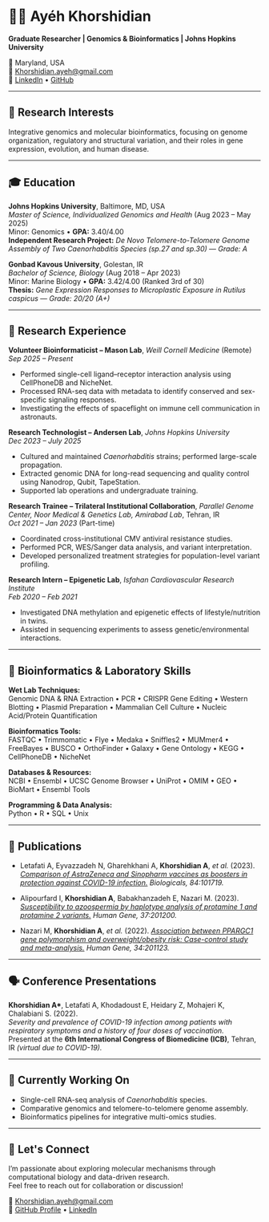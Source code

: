 # 👩‍🔬 Ayéh Khorshidian

**Graduate Researcher | Genomics & Bioinformatics | Johns Hopkins University**

📍 Maryland, USA  
📧 [Khorshidian.ayeh@gmail.com](mailto:Khorshidian.ayeh@gmail.com)  
🔗 [LinkedIn](https://www.linkedin.com/in/ayah-khorshidian) • [GitHub](https://github.com/ayeh-khorshidian)

---

## 🧬 Research Interests
Integrative genomics and molecular bioinformatics, focusing on genome organization, regulatory and structural variation, and their roles in gene expression, evolution, and human disease.

---

## 🎓 Education

**Johns Hopkins University**, Baltimore, MD, USA  
*Master of Science, Individualized Genomics and Health* (Aug 2023 – May 2025)  
Minor: Genomics • **GPA:** 3.40/4.00  
**Independent Research Project:** *De Novo Telomere-to-Telomere Genome Assembly of Two* *Caenorhabditis* *Species (sp.27 and sp.30)* — *Grade: A*

**Gonbad Kavous University**, Golestan, IR  
*Bachelor of Science, Biology* (Aug 2018 – Apr 2023)  
Minor: Marine Biology • **GPA:** 3.42/4.00 (Ranked 3rd of 30)  
**Thesis:** *Gene Expression Responses to Microplastic Exposure in* *Rutilus caspicus* — *Grade: 20/20 (A+)*

---

## 🔬 Research Experience

**Volunteer Bioinformaticist – Mason Lab**, *Weill Cornell Medicine* (Remote)  
*Sep 2025 – Present*  
- Performed single-cell ligand–receptor interaction analysis using CellPhoneDB and NicheNet.  
- Processed RNA-seq data with metadata to identify conserved and sex-specific signaling responses.  
- Investigating the effects of spaceflight on immune cell communication in astronauts.

**Research Technologist – Andersen Lab**, *Johns Hopkins University*  
*Dec 2023 – July 2025*  
- Cultured and maintained *Caenorhabditis* strains; performed large-scale propagation.  
- Extracted genomic DNA for long-read sequencing and quality control using Nanodrop, Qubit, TapeStation.  
- Supported lab operations and undergraduate training.

**Research Trainee – Trilateral Institutional Collaboration**, *Parallel Genome Center, Noor Medical & Genetics Lab, Amirabad Lab*, Tehran, IR  
*Oct 2021 – Jan 2023* (Part-time)  
- Coordinated cross-institutional CMV antiviral resistance studies.  
- Performed PCR, WES/Sanger data analysis, and variant interpretation.  
- Developed personalized treatment strategies for population-level variant profiling.

**Research Intern – Epigenetic Lab**, *Isfahan Cardiovascular Research Institute*  
*Feb 2020 – Feb 2021*  
- Investigated DNA methylation and epigenetic effects of lifestyle/nutrition in twins.  
- Assisted in sequencing experiments to assess genetic/environmental interactions.

---

## 🧫 Bioinformatics & Laboratory Skills

**Wet Lab Techniques:**  
Genomic DNA & RNA Extraction • PCR • CRISPR Gene Editing • Western Blotting • Plasmid Preparation • Mammalian Cell Culture • Nucleic Acid/Protein Quantification  

**Bioinformatics Tools:**  
FASTQC • Trimmomatic • Flye • Medaka • Sniffles2 • MUMmer4 • FreeBayes • BUSCO • OrthoFinder • Galaxy • Gene Ontology • KEGG • CellPhoneDB • NicheNet  

**Databases & Resources:**  
NCBI • Ensembl • UCSC Genome Browser • UniProt • OMIM • GEO • BioMart • Ensembl Tools  

**Programming & Data Analysis:**  
Python • R • SQL • Unix

---

## 📄 Publications

- Letafati A, Eyvazzadeh N, Gharehkhani A, **Khorshidian A**, *et al.* (2023). [*Comparison of AstraZeneca and Sinopharm vaccines as boosters in protection against COVID-19 infection.*](https://doi.org/10.1016/j.biologicals.2023.101719) *Biologicals, 84:101719.*

- Alipourfard I, **Khorshidian A**, Babakhanzadeh E, Nazari M. (2023). [*Susceptibility to azoospermia by haplotype analysis of protamine 1 and protamine 2 variants.*](https://doi.org/10.1016/j.humgen.2023.201200) *Human Gene, 37:201200.*

- Nazari M, **Khorshidian A**, *et al.* (2022). [*Association between PPARGC1 gene polymorphism and overweight/obesity risk: Case-control study and meta-analysis.*](https://doi.org/10.1016/j.humgen.2022.201123) *Human Gene, 34:201123.*

---

## 🗣️ Conference Presentations

**Khorshidian A\***, Letafati A, Khodadoust E, Heidary Z, Mohajeri K, Chalabiani S. (2022).  
*Severity and prevalence of COVID-19 infection among patients with respiratory symptoms and a history of four doses of vaccination.*  
Presented at the **6th International Congress of Biomedicine (ICB)**, Tehran, IR *(virtual due to COVID-19).*

---

## 🌱 Currently Working On
- Single-cell RNA-seq analysis of *Caenorhabditis* species.  
- Comparative genomics and telomere-to-telomere genome assembly.  
- Bioinformatics pipelines for integrative multi-omics studies.

---

## 💬 Let's Connect
I’m passionate about exploring molecular mechanisms through computational biology and data-driven research.  
Feel free to reach out for collaboration or discussion!

📧 [Khorshidian.ayeh@gmail.com](mailto:Khorshidian.ayeh@gmail.com)  
🔗 [GitHub Profile](https://github.com/ayeh-khorshidian) • [LinkedIn](https://www.linkedin.com/in/ayah-khorshidian)
